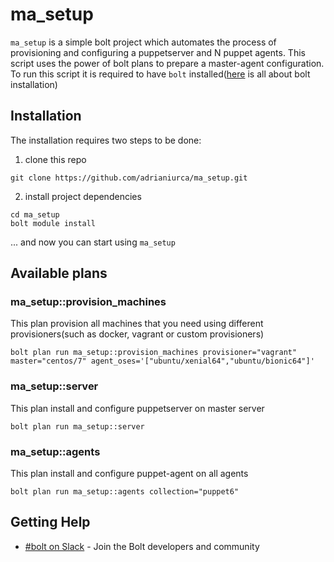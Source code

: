 # ma_setup

`ma_setup` is a simple bolt project which automates the process of provisioning and configuring a puppetserver and N puppet agents.
This script uses the power of bolt plans to prepare a master-agent configuration.
To run this script it is required to have `bolt` installed([here](https://puppet.com/docs/bolt/latest/bolt_installing.md) is all about bolt installation)

## Installation

The installation requires two steps to be done:

1. clone this repo

```shell
git clone https://github.com/adrianiurca/ma_setup.git
```

2. install project dependencies

```shell
cd ma_setup
bolt module install
```

... and now you can start using `ma_setup`

## Available plans

### ma_setup::provision_machines

This plan provision all machines that you need using different provisioners(such as docker, vagrant or custom provisioners)

```shell
bolt plan run ma_setup::provision_machines provisioner="vagrant" master="centos/7" agent_oses='["ubuntu/xenial64","ubuntu/bionic64"]'
```

### ma_setup::server

This plan install and configure puppetserver on master server

```shell
bolt plan run ma_setup::server
```

### ma_setup::agents

This plan install and configure puppet-agent on all agents

```shell
bolt plan run ma_setup::agents collection="puppet6"
```

## Getting Help

- [#bolt on Slack](https://slack.puppet.com/) - Join the Bolt developers and community

